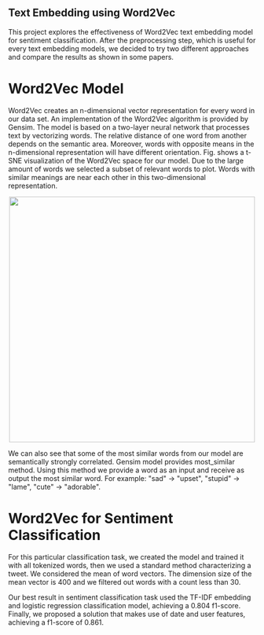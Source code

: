 ## Text Embedding using Word2Vec
This project explores the effectiveness of Word2Vec text embedding model for sentiment classification. After the preprocessing step, which is useful for every text embedding models, we decided to try two different approaches and compare the results as shown in some papers.

# Word2Vec Model
Word2Vec creates an n-dimensional vector representation for every word in our data set. An implementation of the Word2Vec algorithm is provided by Gensim. The model is based on a two-layer neural network that processes text by vectorizing words. The relative distance of one word from another depends on the semantic area. Moreover, words with opposite means in the n-dimensional representation will have different orientation. Fig. shows a t-SNE visualization of the Word2Vec space for our model. Due to the large amount of words we selected a subset of relevant words to plot. Words with similar meanings are near each other in this two-dimensional representation.

<p align="center">
<img src=https://user-images.githubusercontent.com/75221419/222917928-4406a3f1-4db5-4309-b52d-dd8c15d3e51d.jpg  width="500"/>
</p>


We can also see that some of the most similar words from our model are semantically strongly correlated. Gensim model provides most_similar method. Using this method we provide a word as an input and receive as output the most similar word. For example: "sad" → "upset", "stupid" → "lame", "cute" → "adorable".

# Word2Vec for Sentiment Classification
For this particular classification task, we created the model and trained it with all tokenized words, then we used a standard method characterizing a tweet. We considered the mean of word vectors. The dimension size of the mean vector is 400 and we filtered out words with a count less than 30.

Our best result in sentiment classification task used the TF-IDF embedding and logistic regression classification model, achieving a 0.804 f1-score. Finally, we proposed a solution that makes use of date and user features, achieving a f1-score of 0.861.
